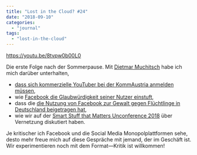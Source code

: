 ```yaml
---
title: "Lost in the Cloud? #24"
date: "2018-09-10"
categories: 
  - "journal"
tags: 
  - "lost-in-the-cloud"
---
```


https://youtu.be/8tvpw0b00L0

Die erste Folge nach der Sommerpause. Mit [Dietmar Muchitsch](https://cloudthinkn.com/) habe ich mich darüber unterhalten,

- [dass sich kommerzielle YouTuber bei der KommAustria anmelden müssen](https://www.horizont.at/home/news/detail/kommaustria-informiert-youtuber-und-co-ueber-moegliche-meldepflicht.html),
- wie [Facebook die Glaubwürdigkeit seiner Nutzer einstuft](https://www.pcwelt.de/a/fake-news-facebook-stuft-glaubwuerdigkeit-seiner-nutzer-ein,3452079),
- dass die [die Nutzung von Facebook zur Gewalt gegen Flüchtlinge in Deutschland beigetragen hat](https://www.nytimes.com/2018/08/21/world/europe/facebook-refugee-attacks-germany.html),
- wie wir auf der [Smart Stuff that Matters Unconference 2018](https://www.zylstra.org/blog/stuff-that-matters-unconference-2018-smart-home-edition/) über Vernetzung diskutiert haben.

Je kritischer ich Facebook und die Social Media Monopolplattformen sehe, desto mehr freue mich auf diese Gespräche mit jemand, der im Geschäft ist. Wir experimentieren noch mit dem Format—Kritik ist willkommen!
